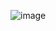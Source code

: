 ![image](https://github.com/p-alex/link-sharing-app/assets/28823915/26343223-81d4-4e0c-b0dd-a326e79c1c1e)
